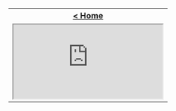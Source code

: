 <table style="width:100%">
  <tr>
    <th><a href="/just-learn-this"> < Home </a></th>
  </tr>
  <tr>
    <td>
        <iframe src="https://cooervo.github.io/Algorithms-DataStructures-BigONotation/index.html"></iframe>
    </td>
  </tr>
</table>